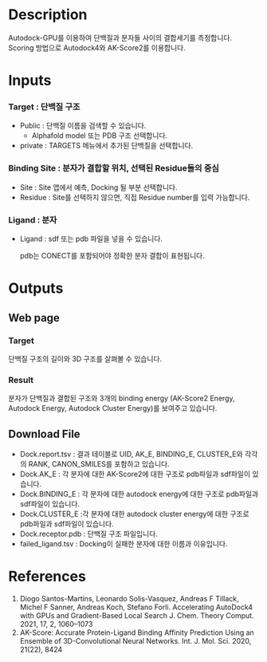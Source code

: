 <!-- @format -->

# Description

Autodock-GPU를 이용하여 단백질과 분자들 사이의 결합세기를 측정합니다. \
Scoring 방법으로 Autodock4와 AK-Score2를 이용합니다.

# Inputs
 ### Target : 단백질 구조 
 - Public : 단백질 이름을 검색할 수 있습니다.
   - Alphafold model 또는 PDB 구조 선택합니다.
 - private : TARGETS 메뉴에서 추가된 단백질을 선택합니다.

 ### Binding Site : 분자가 결합할 위치, 선택된 Residue들의 중심
 - Site : Site 앱에서 예측, Docking 될 부분 선택합니다.
 - Residue : Site를 선택하지 않으면, 직접 Residue number를 입력 가능합니다.
   
### Ligand : 분자
 - Ligand : sdf 또는 pdb 파일을 넣을 수 있습니다.

   pdb는 CONECT를 포함되어야 정확한 분자 결합이 표현됩니다.

# Outputs
## Web page
### Target
단백질 구조의 길이와 3D 구조를 살펴볼 수 있습니다.
### Result
분자가 단백질과 결합된 구조와 3개의 binding energy (AK-Score2 Energy, Autodock Energy, Autodock Cluster Energy)를 보여주고 있습니다.

## Download File
 - Dock.report.tsv : 결과 테이블로 UID, AK_E, BINDING_E, CLUSTER_E와 각각의 RANK, CANON_SMILES를 포함하고 있습니다.
 - Dock.AK_E : 각 분자에 대한 AK-Score2에 대한 구조로 pdb파일과 sdf파일이 있습니다.
 - Dock.BINDING_E : 각 분자에 대한 autodock energy에 대한 구조로 pdb파일과 sdf파일이 있습니다.
 - Dock.CLUSTER_E :각 분자에 대한 autodock cluster energy에 대한 구조로 pdb파일과 sdf파일이 있습니다.
 - Dock.receptor.pdb : 단백질 구조 파일입니다.
 - failed_ligand.tsv : Docking이 실패한 분자에 대한 이름과 이유입니다.
# References
1. Diogo Santos-Martins, Leonardo Solis-Vasquez, Andreas F Tillack, Michel F Sanner, Andreas Koch, Stefano Forli. Accelerating AutoDock4 with GPUs and Gradient-Based Local Search J. Chem. Theory Comput. 2021, 17, 2, 1060–1073
2. AK-Score: Accurate Protein-Ligand Binding Affinity Prediction Using an Ensemble of 3D-Convolutional Neural Networks. Int. J. Mol. Sci. 2020, 21(22), 8424
